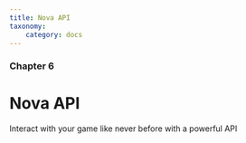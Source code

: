```yaml
---
title: Nova API
taxonomy:
    category: docs
---
```


### Chapter 6

# Nova API

Interact with your game like never before with a powerful API
